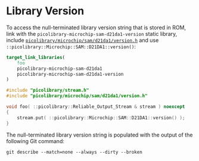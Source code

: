 # Library Version
To access the null-terminated library version string that is stored in ROM, link with the
`picolibrary-microchip-sam-d21da1-version` static library, include
[`picolibrary/microchip/sam/d21da1/version.h`](https://github.com/apcountryman/picolibrary-microchip-sam-d21da1/blob/main/include/picolibrary/microchip/sam/d21da1/version.h)
and use `::picolibrary::Microchip::SAM::D21DA1::version()`:
```cmake
target_link_libraries(
    foo
    picolibrary-microchip-sam-d21da1
    picolibrary-microchip-sam-d21da1-version
)
```
```c++
#include "picolibrary/stream.h"
#include "picolibrary/microchip/sam/d21da1/version.h"

void foo( ::picolibrary::Reliable_Output_Stream & stream ) noexcept
{
    stream.put( ::picolibrary::Microchip::SAM::D21DA1::version() );
}
```
The null-terminated library version string is populated with the output of the following
Git command:
```shell
git describe --match=none --always --dirty --broken
```
